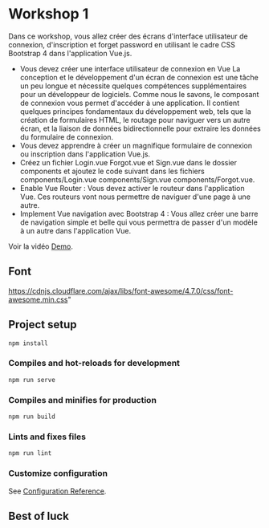 # Workshop 1

Dans ce workshop, vous allez créer des écrans d'interface utilisateur de connexion, d'inscription et forget password en utilisant le cadre CSS Bootstrap 4 dans l'application Vue.js.
- Vous devez créer une interface utilisateur de connexion en Vue
La conception et le développement d'un écran de connexion est une tâche un peu longue et nécessite quelques compétences supplémentaires pour un développeur de logiciels. Comme nous le savons, le composant de connexion vous permet d'accéder à une application. Il contient quelques principes fondamentaux du développement web, tels que la création de formulaires HTML, le routage pour naviguer vers un autre écran, et la liaison de données bidirectionnelle pour extraire les données du formulaire de connexion.
- Vous devez apprendre à créer un magnifique formulaire de connexion ou inscription dans l'application Vue.js.
- Créez un fichier Login.vue Forgot.vue et Sign.vue dans le dossier components et ajoutez le code suivant dans les fichiers components/Login.vue components/Sign.vue components/Forgot.vue.
- Enable Vue Router : 
Vous devez activer le routeur dans l'application Vue. Ces routeurs vont nous permettre de naviguer d'une page à une autre.
- Implement Vue navigation avec Bootstrap 4 : 
Vous allez créer une barre de navigation simple et belle qui vous permettra de passer d'un modèle à un autre dans l'application Vue.

Voir la vidéo [Demo]().

## Font
https://cdnjs.cloudflare.com/ajax/libs/font-awesome/4.7.0/css/font-awesome.min.css"

## Project setup
```
npm install
```

### Compiles and hot-reloads for development
```
npm run serve
```

### Compiles and minifies for production
```
npm run build
```

### Lints and fixes files
```
npm run lint
```

### Customize configuration
See [Configuration Reference](https://cli.vuejs.org/config/).


## Best of luck
